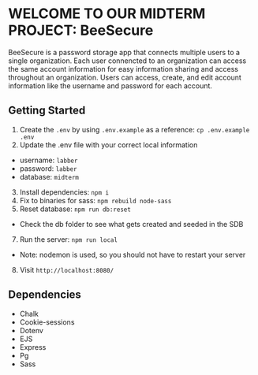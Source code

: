 # WELCOME TO OUR MIDTERM PROJECT: BeeSecure

BeeSecure is a password storage app that connects multiple users to a single organization. Each user connencted to an organization can access the same account information for easy information sharing and access throughout an organization. Users can access, create, and edit account information like the username and password for each account.

## Getting Started

1. Create the `.env` by using `.env.example` as a reference: `cp .env.example .env`
2. Update the .env file with your correct local information 
  - username: `labber` 
  - password: `labber` 
  - database: `midterm`
3. Install dependencies: `npm i`
4. Fix to binaries for sass: `npm rebuild node-sass`
5. Reset database: `npm run db:reset`
  - Check the db folder to see what gets created and seeded in the SDB
7. Run the server: `npm run local`
  - Note: nodemon is used, so you should not have to restart your server
8. Visit `http://localhost:8080/`

## Dependencies

- Chalk
- Cookie-sessions
- Dotenv
- EJS
- Express
- Pg
- Sass
